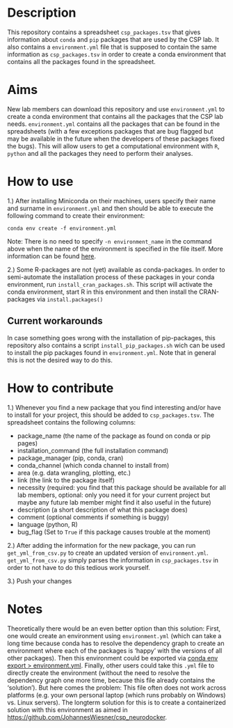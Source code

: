 
# Description
This repository contains a spreadsheet `csp_packages.tsv` that gives information about `conda` and `pip` packages that are used by the CSP lab. It also contains a `environment.yml` file that is supposed to contain the same information as `csp_packages.tsv` in order to create a conda environment that contains all the packages found in the spreadsheet.
# Aims
New lab members can download this repository and use `environment.yml` to create a conda environment that contains all the packages that the CSP lab needs. `environment.yml`  contains all the packages that can be found in the  spreadsheets (with a few exceptions packages that are bug flagged but may be available in the future when the developers of these packages fixed the bugs). This will allow users to get a computational environment with `R`,  `python` and all the packages they need to perform their analyses. 
# How to use 
1.) After  installing Miniconda on their machines, users specify their name and surname in `environment.yml` and then should be able to execute the following command to create their environment:

    conda env create -f environment.yml  

Note: There is no need to specify `-n environment_name` in the command above when the name of the environment is specified in the file itself. More information can be found [here](https://docs.conda.io/projects/conda/en/latest/user-guide/tasks/manage-environments.html#creating-an-environment-from-an-environment-yml-file).

2.) Some R-packages are not (yet) available as conda-packages. In order to semi-automate the installation process of these packages in your conda environment, run `install_cran_packages.sh`. This script will activate the conda environment, start R in this environment and then install the CRAN-packages via `install.packages()`

## Current workarounds
In case something goes wrong with the installation of pip-packages, this repository also contains a script `install_pip_packages.sh` wich can be used to install the pip packages found in `environment.yml`. Note that in general this is not the desired way to do this. 
# How to contribute
1.) Whenever you find a new package that you find interesting and/or have to install for your project, this should be added to `csp_packages.tsv`. The spreadsheet contains the following columns:

- package_name (the name of the package as found on conda or pip pages)
- installation_command (the full installation command)
- package_manager (pip, conda, cran)
- conda_channel (which conda channel to install from)
- area (e.g. data wrangling, plotting, etc.)
- link (the link to the package itself)
- necessity (required: you find that this package should be available for all lab members, optional: only you need it for your current project but maybe any future lab member might find it also useful in the future)
- description (a short description of what this package does)
- comment (optional comments if something is buggy)
- language (python, R)
- bug_flag (Set to `True` if this package causes trouble at the moment)

2.) After adding the information for the new package, you can run `get_yml_from_csv.py` to create an updated version of `environment.yml`. `get_yml_from_csv.py` simply parses the information in `csp_packages.tsv` in order to not have to do this tedious work yourself.  

3.) Push your changes 

# Notes
Theoretically there would be an even better option than this solution: First, one would create an environment using `environment.yml` (which can take a long time because conda has to resolve the dependency graph to create an environment where each of the packages is ‘happy’ with the versions of all other packages). Then this environment could be exported via [conda env export > environment.yml](https://docs.conda.io/projects/conda/en/latest/user-guide/tasks/manage-environments.html#exporting-the-environment-yml-file).  Finally, other users could take this `.yml` file to directly create the environment (without the need to resolve the dependency graph one more time, because this file already contains the ‘solution’). But here comes the problem: This file often does not work across platforms (e.g. your own personal laptop (which runs probably on Windows) vs. Linux servers). The longterm solution for this is to create a containerized solution with this environment as aimed in https://github.com/JohannesWiesner/csp_neurodocker.
<!--stackedit_data:
eyJoaXN0b3J5IjpbMTE5MTg2MzIzMiwtMTE1NjQzNTA4NywxMj
A4ODM4MDM0LDczMDk5ODExNl19
-->